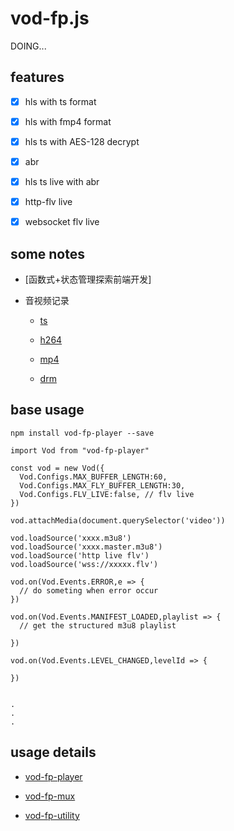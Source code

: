 # vod-fp.js

DOING...

## features

- [x] hls with ts format

- [x] hls with fmp4 format

- [x] hls ts with AES-128 decrypt

- [x] abr

- [x] hls ts live with abr

- [x] http-flv live

- [x] websocket flv live

## some notes

- [函数式+状态管理探索前端开发]

- 音视频记录

  - [ts](./notes/ts.md)

  - [h264](./notes/h264.md)

  - [mp4](./notes/mp4.md)

  - [drm](./notes/drm.md)

## base usage

```
npm install vod-fp-player --save

import Vod from "vod-fp-player"

```

```
const vod = new Vod({
  Vod.Configs.MAX_BUFFER_LENGTH:60,
  Vod.Configs.MAX_FLY_BUFFER_LENGTH:30,
  Vod.Configs.FLV_LIVE:false, // flv live
})

vod.attachMedia(document.querySelector('video'))

vod.loadSource('xxxx.m3u8')
vod.loadSource('xxxx.master.m3u8')
vod.loadSource('http live flv')
vod.loadSource('wss://xxxxx.flv')

vod.on(Vod.Events.ERROR,e => {
  // do someting when error occur
})

vod.on(Vod.Events.MANIFEST_LOADED,playlist => {
  // get the structured m3u8 playlist

})

vod.on(Vod.Events.LEVEL_CHANGED,levelId => {

})


.
.
.

```

## usage details

- [vod-fp-player](./packages/vod-fp-player/README.md)

- [vod-fp-mux](./packages/vod-fp-mux/README.md)

- [vod-fp-utility](./packages/vod-fp-utility/README.md)
